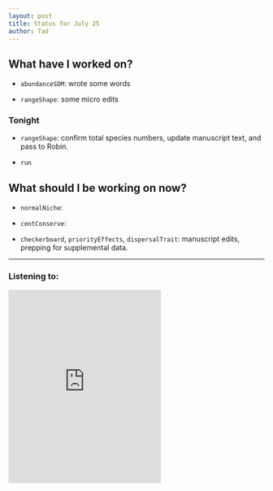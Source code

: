 ```yaml
---
layout: post 
title: Status for July 25 
author: Tad
---
```

 
## What have I worked on?
 
* `abundanceSDM`: wrote some words

* `rangeShape`: some micro edits




### Tonight

* `rangeShape`: confirm total species numbers, update manuscript text, and pass to Robin.

* `run`


  


## What should I be working on now? 


* `normalNiche`:

* `centConserve`:

* `checkerboard`, `priorityEffects`, `dispersalTrait`: manuscript edits, prepping for supplemental data.


 
 

 
--- 
 
### Listening to: 

<iframe src='https://embed.spotify.com/?uri=spotify%3Atrack%3A7ofZgS5xDW0XodfjaXWvZG' width='300' height='380' frameborder='0' allowtransparency='true'></iframe> 

<i class='fa fa-code' style='color:pink'></i> 
